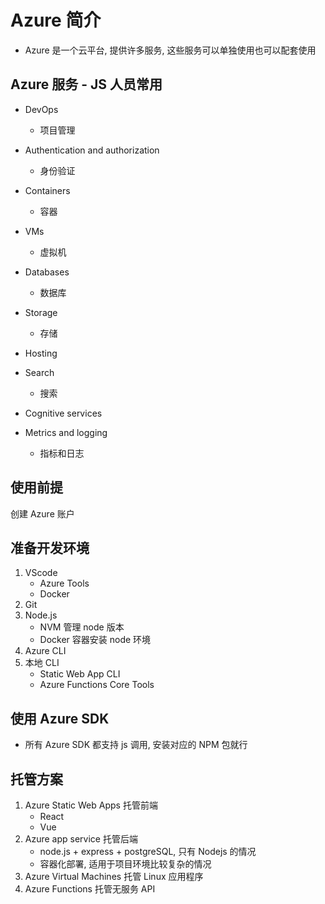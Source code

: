 # Azure 简介

-   Azure 是一个云平台, 提供许多服务, 这些服务可以单独使用也可以配套使用

## Azure 服务 - JS 人员常用

-   DevOps
    -   项目管理
-   Authentication and authorization
    -   身份验证
-   Containers
    -   容器
-   VMs
    -   虚拟机
-   Databases
    -   数据库
-   Storage

    -   存储

-   Hosting
-   Search
    -   搜索
-   Cognitive services
-   Metrics and logging
    -   指标和日志

## 使用前提

创建 Azure 账户

## 准备开发环境

1. VScode
    - Azure Tools
    - Docker
2. Git
3. Node.js
    - NVM 管理 node 版本
    - Docker 容器安装 node 环境
4. Azure CLI
5. 本地 CLI
    - Static Web App CLI
    - Azure Functions Core Tools

## 使用 Azure SDK

-   所有 Azure SDK 都支持 js 调用, 安装对应的 NPM 包就行

## 托管方案

1.  Azure Static Web Apps 托管前端
    -   React
    -   Vue
2.  Azure app service 托管后端
    -   node.js + express + postgreSQL, 只有 Nodejs 的情况
    -   容器化部署, 适用于项目环境比较复杂的情况
3.  Azure Virtual Machines 托管 Linux 应用程序
4.  Azure Functions 托管无服务 API
